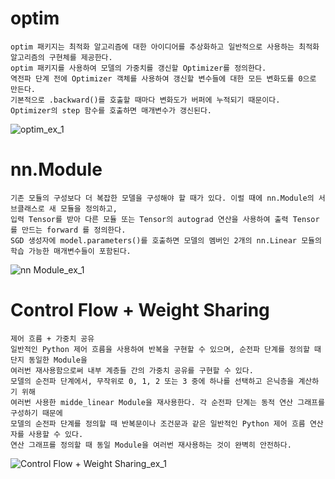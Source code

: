 # optim

	optim 패키지는 최적화 알고리즘에 대한 아이디어를 추상화하고 일반적으로 사용하는 최적화 알고리즘의 구현체를 제공한다. 
	optim 패키지를 사용하여 모델의 가중치를 갱신할 Optimizer를 정의한다. 
	역전파 단계 전에 Optimizer 객체를 사용하여 갱신할 변수들에 대한 모든 변화도를 0으로 만든다. 
	기본적으로 .backward()를 호출할 때마다 변화도가 버퍼에 누적되기 때문이다. 
	Optimizer의 step 함수를 호출하면 매개변수가 갱신된다.
![optim_ex_1](https://user-images.githubusercontent.com/72618459/97676171-91b65780-1ad3-11eb-8f6e-ad5587961445.PNG)

# nn.Module

	기존 모듈의 구성보다 더 복잡한 모델을 구성해야 할 때가 있다. 이럴 때에 nn.Module의 서브클래스로 새 모듈을 정의하고, 
	입력 Tensor를 받아 다른 모듈 또는 Tensor의 autograd 연산을 사용하여 출력 Tensor를 만드는 forward 를 정의한다. 
	SGD 생성자에 model.parameters()를 호출하면 모델의 멤버인 2개의 nn.Linear 모듈의 학습 가능한 매개변수들이 포함된다.
![nn Module_ex_1](https://user-images.githubusercontent.com/72618459/97676166-8fec9400-1ad3-11eb-9621-5db173cdf875.PNG)


# Control Flow + Weight Sharing

	제어 흐름 + 가중치 공유
	일반적인 Python 제어 흐름을 사용하여 반복을 구현할 수 있으며, 순전파 단계를 정의할 때 단지 동일한 Module을 
	여러번 재사용함으로써 내부 계층들 간의 가중치 공유를 구현할 수 있다. 
	모델의 순전파 단계에서, 무작위로 0, 1, 2 또는 3 중에 하나를 선택하고 은닉층을 계산하기 위해 
	여러번 사용한 midde_linear Module을 재사용한다. 각 순전파 단계는 동적 연산 그래프를 구성하기 때문에 
	모델의 순전파 단계를 정의할 때 반복문이나 조건문과 같은 일반적인 Python 제어 흐름 연산자를 사용할 수 있다. 
	연산 그래프를 정의할 때 동일 Module을 여러번 재사용하는 것이 완벽히 안전하다.
![Control Flow + Weight Sharing_ex_1](https://user-images.githubusercontent.com/72618459/97676176-93801b00-1ad3-11eb-9181-11e5cf5d4028.PNG)
